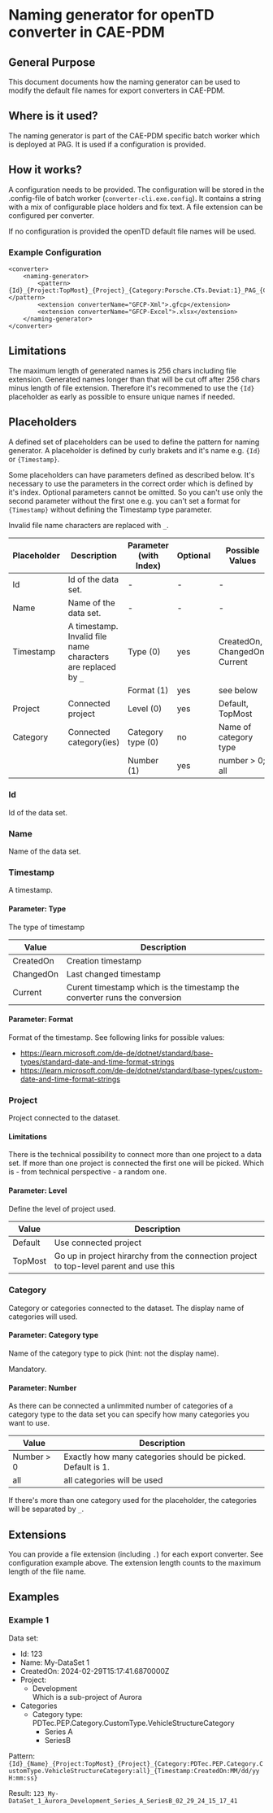 # Naming generator for openTD converter in CAE-PDM

## General Purpose
This document documents how the naming generator can be used to modify the default file names for export converters in CAE-PDM.

## Where is it used?
The naming generator is part of the CAE-PDM specific batch worker which is deployed at PAG. It is used if a configuration is provided.

## How it works?
A configuration needs to be provided. The configuration will be stored in the .config-file of batch worker (`converter-cli.exe.config`).
It contains a string with a mix of configurable place holders and fix text. A file extension can be configured per converter.

If no configuration is provided the openTD default file names will be used.

### Example Configuration

```
<converter>
    <naming-generator>
        <pattern>{Id}_{Project:TopMost}_{Project}_{Category:Porsche.CTs.Deviat:1}_PAG_{Category:Porsche.CTs.VehicleStructure:n}Info_{Timestamp}</pattern>
        <extension converterName="GFCP-Xml">.gfcp</extension>
        <extension converterName="GFCP-Excel">.xlsx</extension>
    </naming-generator>
</converter>
```

## Limitations

The maximum length of generated names is 256 chars including file extension. Generated names longer than that will be cut off after 256 chars minus length of file extension.
Therefore it's recommened to use the `{Id}` placeholder as early as possible to ensure unique names if needed.

## Placeholders

A defined set of placeholders can be used to define the pattern for naming generator.
A placeholder is defined by curly brakets and it's name e.g. `{Id}` or `{Timestamp}`.

Some placeholders can have parameters defined as described below. It's necessary to use the parameters in the correct order which is defined by it's index. Optional parameters cannot be omitted. So you can't use only the second parameter without the first one e.g. you can't set a format for `{Timestamp}` without defining the
Timestamp type parameter.

Invalid file name characters are replaced with `_`.

| Placeholder  | Description | Parameter (with Index) | Optional | Possible Values | Default value |
|-|-|-|-|-|-|
| Id           | Id of the data set. | - | - | - | - | - |
| Name           | Name of the data set. | - | - | - | - | - |
| Timestamp | A timestamp.<br>Invalid file name characters are replaced by `_` | Type (0) | yes | CreatedOn, ChangedOn, Current | CreatedOn
|  |  | Format (1) | yes | see below | d
| Project | Connected project | Level (0) | yes | Default, TopMost | Default |
| Category | Connected category(ies) | Category type (0) | no | Name of category type | - |
| | | Number (1) | yes | number > 0; all | 1

### Id

Id of the data set.

### Name

Name of the data set.

### Timestamp

A timestamp.

#### Parameter: Type

The type of timestamp

| Value | Description |
|-|-|
| CreatedOn | Creation timestamp |
| ChangedOn | Last changed timestamp |
| Current | Curent timestamp which is the timestamp the converter runs the conversion |

#### Parameter: Format

Format of the timestamp. See following links for possible values:
* https://learn.microsoft.com/de-de/dotnet/standard/base-types/standard-date-and-time-format-strings
* https://learn.microsoft.com/de-de/dotnet/standard/base-types/custom-date-and-time-format-strings

### Project

Project connected to the dataset.

#### Limitations

There is the technical possibility to connect more than one project to a data set. If more than one project is connected the first one will be picked. Which is - from technical perspective - a random one.

#### Parameter: Level

Define the level of project used.

| Value | Description |
|-|-|
| Default | Use connected project |
| TopMost | Go up in project hirarchy from the connection project to top-level parent and use this

### Category

Category or categories connected to the dataset. The display name of categories will used.

#### Parameter: Category type

Name of the category type to pick (hint: not the display name).

Mandatory.

#### Parameter: Number

As there can be connected a unlimmited number of categories of a category type to the data set you can specify how many categories you want to use.

| Value | Description |
|-|-|
| Number > 0 | Exactly how many categories should be picked. Default is 1. |
| all | all categories will be used

If there's more than one category used for the placeholder, the categories will be separated by `_`.

## Extensions

You can provide a file extension (including `.`) for each export converter. See configuration example above.
The extension length counts to the maximum length of the file name.

## Examples

### Example 1

Data set:
* Id: 123
* Name: My-DataSet 1
* CreatedOn: 2024-02-29T15:17:41.6870000Z
* Project:
    * Development<br>
      Which is a sub-project of Aurora
*  Categories
    * Category type: PDTec.PEP.Category.CustomType.VehicleStructureCategory
        * Series A
        * SeriesB

Pattern: `{Id}_{Name}_{Project:TopMost}_{Project}_{Category:PDTec.PEP.Category.CustomType.VehicleStructureCategory:all}_{Timestamp:CreatedOn:MM/dd/yy H:mm:ss}`

Result: `123_My-DataSet_1_Aurora_Development_Series_A_SeriesB_02_29_24_15_17_41`